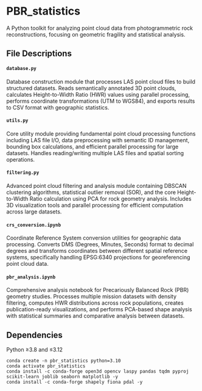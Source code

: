 # PBR_statistics

A Python toolkit for analyzing point cloud data from photogrammetric rock reconstructions, focusing on geometric fragility and statistical analysis.

## File Descriptions

#### `database.py`
Database construction module that processes LAS point cloud files to build structured datasets. Reads semantically annotated 3D point clouds, calculates Height-to-Width Ratio (HWR) values using parallel processing, performs coordinate transformations (UTM to WGS84), and exports results to CSV format with geographic statistics.

#### `utils.py`
Core utility module providing fundamental point cloud processing functions including LAS file I/O, data preprocessing with semantic ID management, bounding box calculations, and efficient parallel processing for large datasets. Handles reading/writing multiple LAS files and spatial sorting operations.

#### `filtering.py`
Advanced point cloud filtering and analysis module containing DBSCAN clustering algorithms, statistical outlier removal (SOR), and the core Height-to-Width Ratio calculation using PCA for rock geometry analysis. Includes 3D visualization tools and parallel processing for efficient computation across large datasets.

#### `crs_conversion.ipynb`
Coordinate Reference System conversion utilities for geographic data processing. Converts DMS (Degrees, Minutes, Seconds) format to decimal degrees and transforms coordinates between different spatial reference systems, specifically handling EPSG:6340 projections for georeferencing point cloud data.

#### `pbr_analysis.ipynb`
Comprehensive analysis notebook for Precariously Balanced Rock (PBR) geometry studies. Processes multiple mission datasets with density filtering, computes HWR distributions across rock populations, creates publication-ready visualizations, and performs PCA-based shape analysis with statistical summaries and comparative analysis between datasets.


## Dependencies
Python ≥3.8 and ≤3.12
```
conda create -n pbr_statistics python=3.10
conda activate pbr_statistics
conda install -c conda-forge open3d opencv laspy pandas tqdm pyproj scikit-learn joblib seaborn matplotlib -y
conda install -c conda-forge shapely fiona pdal -y
```

